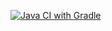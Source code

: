 [![Java CI with Gradle](https://github.com/EkaterinaPedan/aqaHomework5.1/actions/workflows/gradle.yml/badge.svg)](https://github.com/EkaterinaPedan/aqaHomework5.1/actions/workflows/gradle.yml)